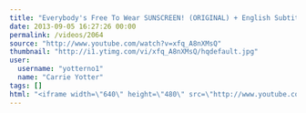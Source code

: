 ```yaml
---
title: "Everybody's Free To Wear SUNSCREEN! (ORIGINAL) + English Subtitles"
date: 2013-09-05 16:27:26 00:00
permalink: /videos/2064
source: "http://www.youtube.com/watch?v=xfq_A8nXMsQ"
thumbnail: "http://i1.ytimg.com/vi/xfq_A8nXMsQ/hqdefault.jpg"
user:
  username: "yotterno1"
  name: "Carrie Yotter"
tags: []
html: "<iframe width=\"640\" height=\"480\" src=\"http://www.youtube.com/embed/xfq_A8nXMsQ?wmode=transparent&feature=oembed\" frameborder=\"0\" allowfullscreen></iframe>"
---
```


